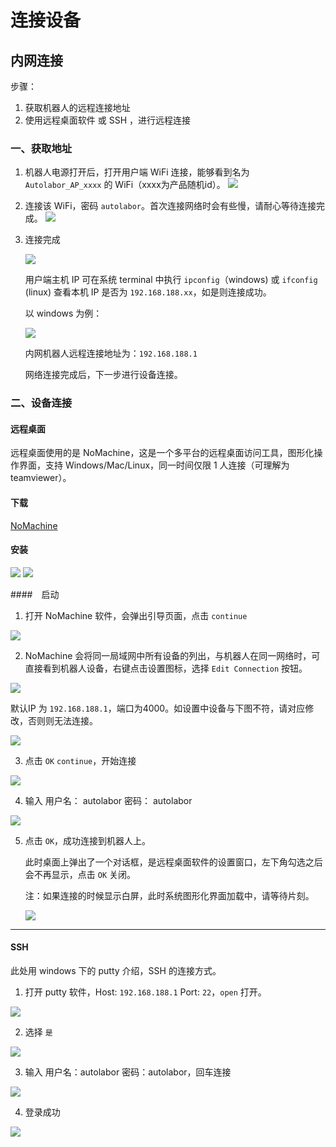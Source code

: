 # 连接设备

## 内网连接

步骤：

1. 获取机器人的远程连接地址
2. 使用远程桌面软件 或 SSH ，进行远程连接

### 一、获取地址

1. 机器人电源打开后，打开用户端 WiFi 连接，能够看到名为 `Autolabor_AP_xxxx` 的 WiFi（xxxx为产品随机id）。
    ![](imgs/network-7.png)
2. 连接该 WiFi，密码 `autolabor`。首次连接网络时会有些慢，请耐心等待连接完成。
    ![](imgs/network-13.png)
3. 连接完成

    ![](imgs/network-14.png)

    用户端主机 IP 可在系统 terminal 中执行 `ipconfig`（windows) 或 `ifconfig` (linux) 查看本机 IP 是否为 `192.168.188.xx`，如是则连接成功。

    以 windows  为例：

    ![](imgs/network-15.png)    

    内网机器人远程连接地址为：`192.168.188.1`

    网络连接完成后，下一步进行设备连接。


### 二、设备连接

#### 远程桌面

远程桌面使用的是 NoMachine，这是一个多平台的远程桌面访问工具，图形化操作界面，支持 Windows/Mac/Linux，同一时间仅限 1 人连接（可理解为teamviewer）。

#### 下载

[NoMachine](https://www.nomachine.com/download)

#### 安装

![](imgs/network-16.png)
![](imgs/network-17.png)

####　启动

1. 打开 NoMachine 软件，会弹出引导页面，点击 `continue`

![](imgs/network-18.png)

2. NoMachine 会将同一局域网中所有设备的列出，与机器人在同一网络时，可直接看到机器人设备，右键点击设置图标，选择 `Edit Connection` 按钮。

![](imgs/network-19.png)

默认IP 为 `192.168.188.1`，端口为4000。如设置中设备与下图不符，请对应修改，否则则无法连接。

![](imgs/network-20.png)

3. 点击 `OK` `continue`，开始连接

![](imgs/network-21.png)

4. 输入  用户名： autolabor 密码： autolabor

![](imgs/network-22.png)

5. 点击 `OK`，成功连接到机器人上。
    
    此时桌面上弹出了一个对话框，是远程桌面软件的设置窗口，左下角勾选之后会不再显示，点击 `OK` 关闭。

    注：如果连接的时候显示白屏，此时系统图形化界面加载中，请等待片刻。

    ![](imgs/network-24.png)

***


#### SSH

此处用 windows 下的 putty 介绍，SSH 的连接方式。

1. 打开 putty 软件，Host: `192.168.188.1` Port: `22`，`open` 打开。

![](imgs/network-44.png)

2. 选择 `是`

![](imgs/network-45.png)

3. 输入 用户名：autolabor 密码：autolabor，回车连接

![](imgs/network-46.png)

4. 登录成功

![](imgs/network-47.png)









